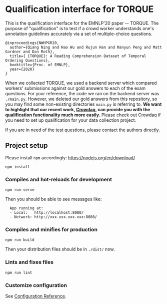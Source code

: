 # Qualification interface for TORQUE
This is the qualification interface for the EMNLP'20 paper -- TORQUE. The purpose of "qualification" is to test if a crowd worker understands one's annotation guidelines accurately via a set of multiple-choice questions.
```
@inproceedings{NWHPGR20,
  author={Qiang Ning and Hao Wu and Rujun Han and Nanyun Peng and Matt Gardner and Dan Roth},
  title={ {TORQUE}: A Reading Comprehension Dataset of Temporal Ordering Questions},
  booktitle={Proc. of EMNLP},
  year={2020}
}
```

When we collected TORQUE, we used a backend server which compared workers' submissions against our gold answers to each of the exam questions. For your reference, the code we ran on the backend server was `./main.py`. However, we deleted our gold answers from this repository, so you may find some non-existing directories `main.py` is referring to. **We want to highlight that our recent work, [Crowdaq](http://www.crowdaq.com/), can provide you with the qualification functionality much more easily.** Please check out Crowdaq if you need to set up qualification for your data collection project.

If you are in need of the test questions, please contact the authors directly.

## Project setup
Please install `npm` accordingly: https://nodejs.org/en/download/
```
npm install
```

### Compiles and hot-reloads for development
```
npm run serve
```

Then you should be able to see messages like:
```
  App running at:
  - Local:   http://localhost:8080/ 
  - Network: http://xxx.xxx.xxx.xxx:8080/
```

### Compiles and minifies for production
```
npm run build
```

Then your distribution files should be in `./dist/` now.

### Lints and fixes files
```
npm run lint
```

### Customize configuration
See [Configuration Reference](https://cli.vuejs.org/config/).
